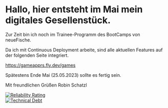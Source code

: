 # Hallo, hier entsteht im Mai mein digitales Gesellenstück.

Zur Zeit bin ich noch im Trainee-Programm des BootCamps von neueFische.

Da ich mit Continuous Deployment arbeite, sind alle aktuellen Features auf der folgenden Seite integriert.


https://gameapprs.fly.dev/games

Spätestens Ende Mai (25.05.2023) sollte es fertig sein.

Mit freundlichen Grüßen Robin Schatzl

[![Reliability Rating](https://sonarcloud.io/api/project_badges/measure?project=codingrobit_Digitales-Gesellenstueck-backend&metric=reliability_rating)](https://sonarcloud.io/summary/new_code?id=codingrobit_Digitales-Gesellenstueck-backend)
<br/>
[![Technical Debt](https://sonarcloud.io/api/project_badges/measure?project=codingrobit_Digitales-Gesellenstueck-backend&metric=sqale_index)](https://sonarcloud.io/summary/new_code?id=codingrobit_Digitales-Gesellenstueck-backend)
